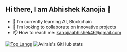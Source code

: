 ## Hi there, I am Abhishek Kanojia 👋

- 🌱 I’m currently learning AI, Blockchain
- 👯 I’m looking to collaborate on innovative projects
- 📫 How to reach me: kanojiaabhishek46@gmail.com

[![Top Langs](https://github-readme-stats.vercel.app/api/top-langs/?username=Abhitator216&exclude_repo=github-readme-stats&theme=dracula&layout=compact,anuraghazra.github.io)](https://github.com/anuraghazra/github-readme-stats)
![Avirals's GitHub stats](https://github-readme-stats.vercel.app/api?username=Abhitator216&count_private=true&theme=dracula)
